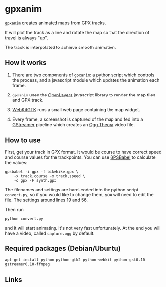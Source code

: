 gpxanim
=======

`gpxanim` creates animated maps from GPX tracks.

It will plot the track as a line and rotate the map so that the
direction of travel is always "up".

The track is interpolated to achieve smooth animation.


How it works
------------

1.  There are two components of `gpxanim`: a python script which
    controls the process, and a javascript module which updates the
    animation each frame.

2.  `gpxanim` uses the [OpenLayers][] javascript library to render the
    map tiles and GPX track.

3.  [WebKitGTK][] runs a small web page containing the map widget.

4.  Every frame, a screenshot is captured of the map and fed into a
    [GStreamer][] pipeline which creates an [Ogg Theora][] video file.
    
How to use
----------

First, get your track in GPX format. It would be course to have
correct speed and course values for the trackpoints. You can use
[GPSBabel][] to calculate the values:

    gpsbabel -i gpx -f bikehike.gpx \
        -x track,course -x track,speed \
        -o gpx -F synth.gpx

The filenames and settings are hard-coded into the python script
`convert.py`, so if you would like to change them, you will need to
edit the file. The settings around lines 19 and 56.

Then run

    python convert.py

and it will start animating. It's not very fast unfortunately. At the
end you will have a video, called `capture.ogg` by default.

Required packages (Debian/Ubuntu)
---------------------------------

    apt-get install python python-gtk2 python-webkit python-gst0.10 gstreamer0.10-ffmpeg

Links
-----

[OpenLayers]: http://www.openlayers.org/
[WebKitGTK]: http://webkitgtk.org/
[GStreamer]: http://gstreamer.freedesktop.org/
[Ogg Theora]: http://www.theora.org/
[GPSBabel]: http://www.gpsbabel.org/
